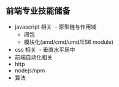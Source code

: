 ## 前端专业技能储备

- javascript 相关
  - 原型链与作用域
  - 闭包
  - 模块化(amd/cmd/umd/ES6 module)
- css 相关
  - 垂直水平居中
- 前端自动化相关
- http
- nodejs/npm
- 算法